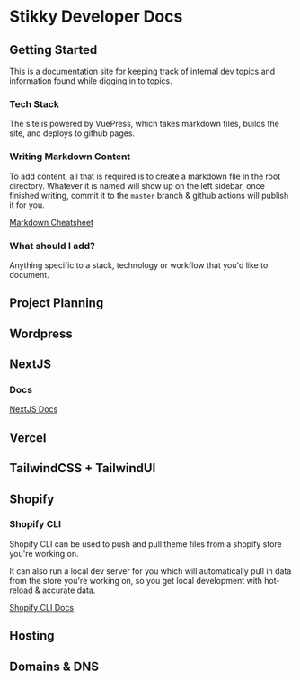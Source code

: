 # Stikky Developer Docs

## Getting Started

This is a documentation site for keeping track of internal dev topics and information found while digging in to topics.

### Tech Stack
The site is powered by VuePress, which takes markdown files, builds the site, and deploys to github pages.

### Writing Markdown Content
To add content, all that is required is to create a markdown file in the root directory. Whatever it is named will show up on the left sidebar, once finished writing, commit it to the `master` branch & github actions will publish it for you.

[Markdown Cheatsheet](https://www.markdownguide.org/cheat-sheet/)

### What should I add?
Anything specific to a stack, technology or workflow that you'd like to document.

## Project Planning

## Wordpress

## NextJS
### Docs
[NextJS Docs](https://nextjs.org/docs/getting-started)
## Vercel

## TailwindCSS + TailwindUI

## Shopify
### Shopify CLI
Shopify CLI can be used to push and pull theme files from a shopify store you're working on.

It can also run a local dev server for you which will automatically pull in data from the store you're working on, so you get local development with hot-reload & accurate data.

[Shopify CLI Docs](https://shopify.dev/apps/tools/cli)

## Hosting

## Domains & DNS